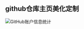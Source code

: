 ## github仓库主页美化定制

![GitHub账户信息统计](https://github-stats.ubrong.com/api?username=ubrong&show_icons=true&theme=tokyonight)
